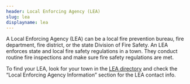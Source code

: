 ```yaml
---
header: Local Enforcing Agency (LEA)
slug: lea
displayname: lea
---
```

A Local Enforcing Agency (LEA) can be a local fire prevention bureau, fire department, fire district, or the state Division of Fire Safety. An LEA enforces state and local fire safety regulations in a town. They conduct routine fire inspections and make sure fire safety regulations are met. 

To find your LEA, look for your town in the [LEA directory](https://www.nj.gov/dca/divisions/dfs/pdf/fire_code_enforcement_director.pdf) and check the “Local Enforcing Agency Information” section for the LEA contact info.